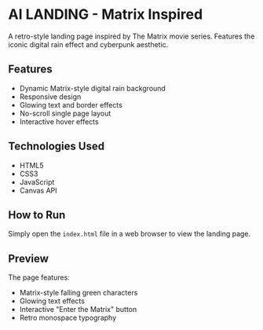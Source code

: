 # AI LANDING - Matrix Inspired

A retro-style landing page inspired by The Matrix movie series. Features the iconic digital rain effect and cyberpunk aesthetic.

## Features
- Dynamic Matrix-style digital rain background
- Responsive design
- Glowing text and border effects
- No-scroll single page layout
- Interactive hover effects

## Technologies Used
- HTML5
- CSS3
- JavaScript
- Canvas API

## How to Run
Simply open the `index.html` file in a web browser to view the landing page.

## Preview
The page features:
- Matrix-style falling green characters
- Glowing text effects
- Interactive "Enter the Matrix" button
- Retro monospace typography 